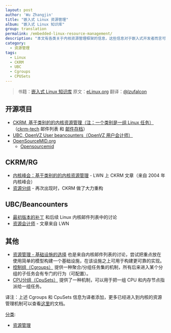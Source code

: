 ```yaml
---
layout: post
author: 'Wu Zhangjin'
title: "嵌入式 Linux 资源管理"
album: "嵌入式 Linux 知识库"
group: translation
permalink: /embedded-linux-resource-management/
description: "本文有各类关于内核资源管理框架的信息，这些信息对于嵌入式开发者而言可能会感兴趣。"
category:
  - 资源管理
tags:
  - Linux
  - CKRM
  - UBC
  - Cgroups
  - CPUSets 
---
```


> 书籍：[嵌入式 Linux 知识库](https://gitbook.com/book/tinylab/elinux)
> 原文：[eLinux.org](http://eLinux.org/Resource_Management)
> 翻译：[@lzufalcon](https://github.com/lzufalcon)

## 开源项目

-   [CKRM, 基于类别的的内核资源管理（注：一个类别是一组 Linux 任务）](http://ckrm.sourceforge.net)（[ckrm-tech](https://lists.sourceforge.net/lists/listinfo/ckrm-tech) 邮件列表 和 [邮件存档](http://sourceforge.net/mailarchive/forum.php?forum=ckrm-tech)）
-   [UBC, OpenVZ User beancounters（OpenVZ 用户会计师）](http://wiki.openvz.org/Category:UBC)
-   [OpenSourceMID.org](http://www.opensourcemid.org)
    -   [Opensourcemid](http://tinylab.gitbooks.io/elinux/content/zh/dev_portals/Hardware_Hacking/Opensourcemid/Opensourcemid.html "Opensourcemid")


## CKRM/RG

-   [内核峰会：基于类别的的内核资源管理](http://lwn.net/Articles/94573/) - LWN 上 CKRM 文章（来自 2004 年内核峰会）
-   [资源分组](http://lwn.net/Articles/181857/) - 再次出现时，CKRM 做了大力重构


## UBC/Beancounters

-   [最初版本的补丁](http://article.gmane.org/gmane.linux.kernel/437312) 和后续 Linux 内核邮件列表中的讨论
-   [资源会计师](http://lwn.net/Articles/197433/) - 文章来自 LWN


## 其他

-   [资源管理 - 基础设施的选择](http://lkml.org/lkml/2006/10/30/49) 也是来自内核邮件列表的讨论，尝试把重点放在使用简单的模型构建一个基础设施，在该设施之上可用于构建更可靠的实现。
-   [控制组（Cgroups）](https://www.kernel.org/doc/Documentation/cgroups/cgroups.txt) 提供一种聚合/分组任务集的机制，所有后来进入某个分组的子任务会有专门的行为（可配置）。
-   [CPU分组（CpuSets）](https://www.kernel.org/doc/Documentation/cgroups/cpusets.txt) 提供了一种机制，可以用于把一组 CPU 和内存节点指派给一组任务。

译注：上述 Cgroups 和 CpuSets 信息为译者添加，更多已经进入到内核的资源管理机制可以查看[这里](https://www.kernel.org/doc/Documentation/cgroups/)的文档。


[分类](http://eLinux.org/Special:Categories "Special:Categories"):

-   [资源管理](http://eLinux.org/Category:Resource_Management "Category:Resource Management")
